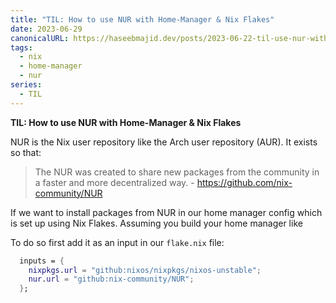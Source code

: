 ```yaml
---
title: "TIL: How to use NUR with Home-Manager & Nix Flakes"
date: 2023-06-29
canonicalURL: https://haseebmajid.dev/posts/2023-06-22-til-use-nur-with-home-manager-flake/
tags:
  - nix
  - home-manager
  - nur
series:
  - TIL
---
```


**TIL: How to use NUR with Home-Manager & Nix Flakes**

NUR is the Nix user repository like the Arch user repository (AUR). It exists so that:

> The NUR was created to share new packages from the community in a faster and more decentralized way. - https://github.com/nix-community/NUR

If we want to install packages from NUR in our home manager config which is set up using Nix Flakes.
Assuming you build your home manager like

To do so first add it as an input in our `flake.nix` file:

```nix
  inputs = {
    nixpkgs.url = "github:nixos/nixpkgs/nixos-unstable";
    nur.url = "github:nix-community/NUR";
  };
```
